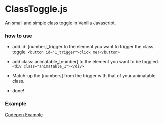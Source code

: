 # ClassToggle.js

An small and simple class toggle in Vanilla Javascript.

### how to use

- add id: [number]_trigger to the element you want to trigger the class toggle.
`<button id="1_trigger">click me!</button>`

- add class: animatable_[number] to the element you want to be toggled.
`<div class="animatable_1"></div>`

- Match-up the [numbers] from the trigger with that of your animatable class.

- done!

### Example
[Codepen Example](https://codepen.io/motion_max/pen/ZXyRLW)
